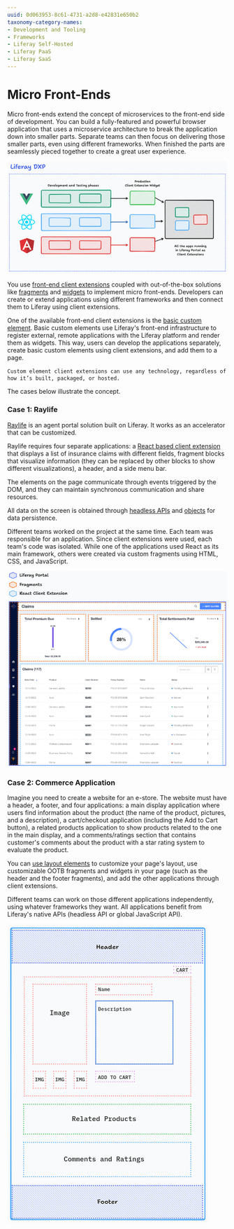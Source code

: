 ```yaml
---
uuid: 0d063953-8c61-4731-a2d8-e42831e650b2
taxonomy-category-names:
- Development and Tooling
- Frameworks
- Liferay Self-Hosted
- Liferay PaaS
- Liferay SaaS
---
```


# Micro Front-Ends

Micro front-ends extend the concept of microservices to the front-end side of development. You can build a fully-featured and powerful browser application that uses a microservice architecture to break the application down into smaller parts. Separate teams can then focus on delivering those smaller parts, even using different frameworks. When finished the parts are seamlessly pieced together to create a great user experience. 

![Using Liferay to build a fully-featured and powerful browser application applying Micro Front-ends](micro-frontends/images/01.png)

You use [front-end client extensions](../building-applications/client-extensions/front-end-client-extensions.md) coupled with out-of-the-box solutions like [fragments](../site-building/creating-pages/page-fragments-and-widgets/using-fragments.md) and [widgets](../site-building/creating-pages/page-fragments-and-widgets/using-widgets.md) to implement micro front-ends. Developers can create or extend applications using different frameworks and then connect them to Liferay using client extensions.

One of the available front-end client extensions is the [basic custom element](../building-applications/client-extensions/front-end-client-extensions/tutorials/creating-a-basic-custom-element.md). Basic custom elements use Liferay's front-end infrastructure to register external, remote applications with the Liferay platform and render them as widgets. This way, users can develop the applications separately, create basic custom elements using client extensions, and add them to a page.

```{note}
Custom element client extensions can use any technology, regardless of how it’s built, packaged, or hosted.
```

The cases below illustrate the concept.

### Case 1: Raylife

[Raylife](https://marketplace.liferay.com/p/liferay-insurance-agent-portal-accelerator#solutions-details-video) is an agent portal solution built on Liferay. It works as an accelerator that can be customized. 

Raylife requires four separate applications: a [React based client extension](../building-applications/developing-a-javascript-application/using-react.md) that displays a list of insurance claims with different fields, fragment blocks that visualize information (they can be replaced by other blocks to show different visualizations), a header, and a side menu bar.

The elements on the page communicate through events triggered by the DOM, and they can maintain synchronous communication and share resources.

All data on the screen is obtained through [headless APIs](../building-applications/objects/creating-and-managing-objects/managing-objects-with-headless-apis.md) and [objects](../building-applications/objects.md) for data persistence.

Different teams worked on the project at the same time. Each team was responsible for an application. Since client extensions were used, each team's code was isolated. While one of the applications used React as its main framework, others were created via custom fragments using HTML, CSS, and JavaScript.

![Raylife is an agent portal solution built on Liferay using a Micro Front-end concept.](micro-frontends/images/02.png)

### Case 2: Commerce Application

Imagine you need to create a website for an e-store. The website must have a header, a footer, and four applications: a main display application where users find information about the product (the name of the product, pictures, and a description), a cart/checkout application (including the Add to Cart button), a related products application to show products related to the one in the main display, and a comments/ratings section that contains customer's comments about the product with a star rating system to evaluate the product.

You can [use layout elements](../site-building/creating-pages/page-fragments-and-widgets/using-fragments/using-layout-elements.md) to customize your page's layout, use customizable OOTB fragments and widgets in your page (such as the header and the footer fragments), and add the other applications through client extensions.

Different teams can work on those different applications independently, using whatever frameworks they want. All applications benefit from Liferay's native APIs (headless API or global JavaScript API).

![A draft that defines the layout of the page with the position of each application/component in the page.](micro-frontends/images/03.png)
